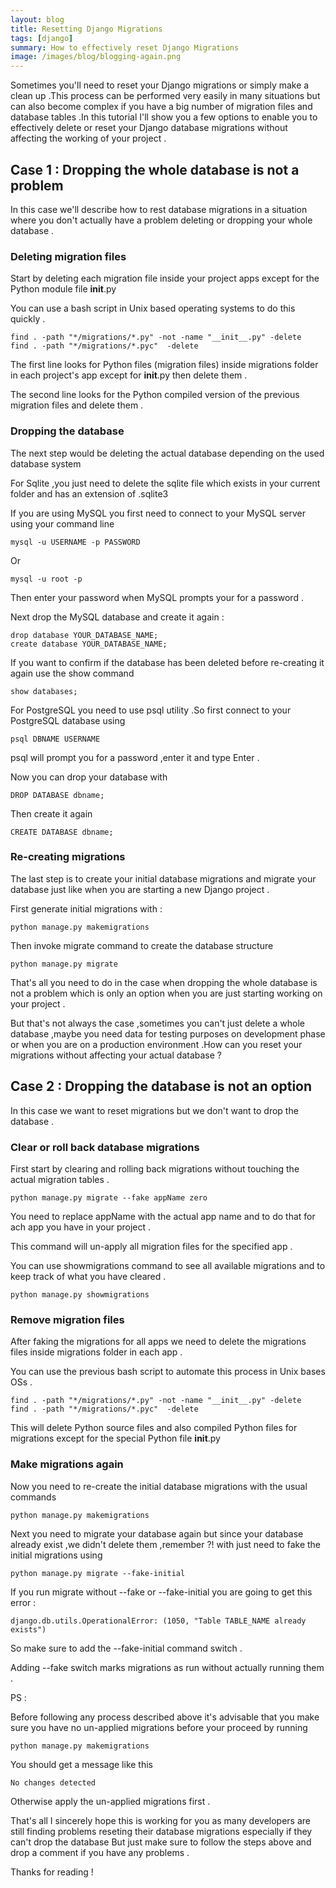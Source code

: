```yaml
---
layout: blog
title: Resetting Django Migrations  
tags: [django]  
summary: How to effectively reset Django Migrations
image: /images/blog/blogging-again.png
---
```


Sometimes you'll need to reset your Django migrations or simply make a clean up .This process can be performed 
very easily in many situations but can also become complex if you have a big number of migration files and database
tables .In this tutorial I'll show you a few options to enable you to effectively delete or reset your Django database migrations 
without affecting the working of your project .

<h2>Case 1 : Dropping the whole database is not a problem </h2>

In this case we'll describe how to rest database migrations in a situation where you don't actually have a problem 
deleting or dropping your whole database .

<h3>Deleting migration files </h3> 

Start by deleting each migration file inside your project apps except for the Python module file __init__.py 

You can use a bash script in Unix based operating systems to do this quickly .

    find . -path "*/migrations/*.py" -not -name "__init__.py" -delete
    find . -path "*/migrations/*.pyc"  -delete   

The first line looks for Python files (migration files) inside migrations folder in each project's app except for 
__init__.py then delete them .

The second line looks for the Python compiled version of the previous migration files and delete them .

<h3>Dropping the database</h3> 

The next step would be deleting the actual database depending on the used database system 

For Sqlite ,you just need to delete the sqlite file which exists in your current folder and has an extension of 
.sqlite3 

If you are using MySQL you first need to connect to your MySQL server using your command line 

    mysql -u USERNAME -p PASSWORD 

Or 

    mysql -u root -p 

Then enter your password when MySQL prompts your for a password .

Next drop the MySQL database and create it again :

    drop database YOUR_DATABASE_NAME;
    create database YOUR_DATABASE_NAME;

If you want to confirm if the database has been deleted before re-creating it again use the show command 

    show databases;

For PostgreSQL you need to use psql utility .So first connect to your PostgreSQL database  using 

    psql DBNAME USERNAME       

psql will prompt you for a password ,enter it and type Enter .

Now you can drop your database with 

    DROP DATABASE dbname;

Then create it again 

    CREATE DATABASE dbname;


<h3>Re-creating migrations </h3>

The last step is to create your initial database migrations and migrate your database just like when you are starting a new Django project .

First generate initial migrations with :

    python manage.py makemigrations

Then invoke migrate command to create the database structure 

    python manage.py migrate


That's all you need to do in the case when dropping the whole database is not a problem which is only an option 
when you are just starting working on your project .

But that's not always the case ,sometimes you can't just delete a whole database ,maybe you need data for testing purposes on 
development phase or when you are on a production environment .How can you reset your migrations without affecting 
your actual database ?

<h2>Case 2 : Dropping the database is not an option </h2>

In this case we want to reset migrations but we don't want to drop the database .

<h3>Clear or roll back database migrations </h3>

First start by clearing and rolling back migrations without touching the actual migration tables .

    python manage.py migrate --fake appName zero

You need to replace appName with the actual app name and to do that for ach app you have in your project .

This command will un-apply all migration files for the specified app .

You can use showmigrations command to see all available migrations and to keep track of what you have cleared .  

    python manage.py showmigrations



<h3>Remove migration files </h3>

After faking the migrations for all apps we need to delete the migrations files inside migrations folder in each 
app .

You can use the previous bash script to automate this process in Unix bases OSs .

    find . -path "*/migrations/*.py" -not -name "__init__.py" -delete
    find . -path "*/migrations/*.pyc"  -delete

This will delete Python source files and also compiled Python files for migrations except for the special Python 
file __init__.py 

<h3> Make migrations again </h3>

Now you need to re-create the initial database migrations with the usual commands 

    python manage.py makemigrations

Next you need to migrate your database again but since your database already exist ,we didn't delete them ,remember ?!
with just need to fake the initial migrations using 

    python manage.py migrate --fake-initial

If you run migrate without --fake or --fake-initial you are going to get this error :

    django.db.utils.OperationalError: (1050, "Table TABLE_NAME already exists") 

So make sure to add the --fake-initial command switch .

Adding --fake switch marks migrations as run without actually running them .       

PS :

Before following any process described above it's advisable that you make sure you have no un-applied migrations 
before your proceed by running 

    python manage.py makemigrations 

You should get a message like this 

    No changes detected   

Otherwise apply the un-applied migrations first .

That's all I sincerely hope this is working for you as many developers are still finding problems reseting 
their database migrations especially if they can't drop the database But just make sure to follow the steps 
above and drop a comment if you have any problems .

Thanks for reading !



